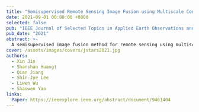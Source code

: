 ```yaml
---
title: "Semisupervised Remote Sensing Image Fusion using Multiscale Conditional GAN with Siamese Structure"
date: 2021-09-01 00:00:00 +0800
selected: false
pub: "IEEE Journal of Selected Topics in Applied Earth Observations and Remote Sensing"
pub_date: "2021"
abstract: >-
  A semisupervised image fusion method for remote sensing using multiscale conditional GANs.
cover: /assets/images/covers/jstars2021.jpg
authors:
  - Xin Jin
  - Shanshan Huang†
  - Qian Jiang
  - Shin-Jye Lee
  - Liwen Wu
  - Shaowen Yao
links:
  Paper: https://ieeexplore.ieee.org/abstract/document/9461404
---
```

